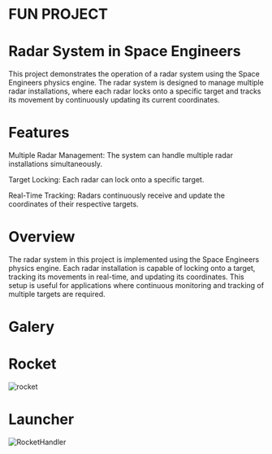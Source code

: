 # FUN PROJECT
# Radar System in Space Engineers
This project demonstrates the operation of a radar system using the Space Engineers physics engine. The radar system is designed to manage multiple radar installations, where each radar locks onto a specific target and tracks its movement by continuously updating its current coordinates.

# Features
Multiple Radar Management: The system can handle multiple radar installations simultaneously.

Target Locking: Each radar can lock onto a specific target.

Real-Time Tracking: Radars continuously receive and update the coordinates of their respective targets.

# Overview
The radar system in this project is implemented using the Space Engineers physics engine. Each radar installation is capable of locking onto a target, tracking its movements in real-time, and updating its coordinates. This setup is useful for applications where continuous monitoring and tracking of multiple targets are required.

# Galery
# Rocket
![rocket](https://github.com/Abstract-Chief/SE_Radar/assets/92479577/f4b2b0e1-94a0-45bb-a086-4a7edc32eb5d)
# Launcher
![RocketHandler](https://github.com/Abstract-Chief/SE_Radar/assets/92479577/a835ae02-f6a3-409f-a3e3-35de8e5422a7)
